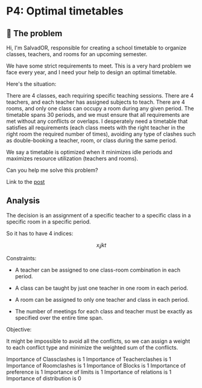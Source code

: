 # P4: Optimal timetables

## 🧠 The problem

Hi, I'm SalvadOR, responsible for creating a school timetable to organize classes, teachers, and rooms for an upcoming semester.

We have some strict requirements to meet. This is a very hard problem we face every year, and I need your help to design an optimal timetable.

Here's the situation:

There are 4 classes, each requiring specific teaching sessions.
There are 4 teachers, and each teacher has assigned subjects to teach.
There are 4 rooms, and only one class can occupy a room during any given period.
The timetable spans 30 periods, and we must ensure that all requirements are met without any conflicts or overlaps.
I desperately need a timetable that satisfies all requirements (each class meets with the right teacher in the right room the required number of times), avoiding any type of clashes such as double-booking a teacher, room, or class during the same period.

We say a timetable is optimized when it minimizes idle periods and maximizes resource utilization (teachers and rooms).

Can you help me solve this problem?

Link to the [post](https://www.linkedin.com/posts/borjamenendezmoreno_operationsresearch-activity-7269981309794463745-kwAo?utm_source=share&utm_medium=member_desktop)

## Analysis

The decision is an assignment of a specific teacher to a specific class in a specific room in a specific period.

So it has to have 4 indices:

$$ x_ijkt $$

Constraints:

- A teacher can be assigned to one class-room combination in each period.

- A class can be taught by just one teacher in one room in each period.

- A room can be assigned to only one teacher and class in each period.

- The number of meetings for each class and teacher must be exactly as specified over the entire time span.

Objective:

It might be impossible to avoid all the conflicts, so we can assign a weight to each conflict type and minimize the weighted sum of the conflicts.

Importance of Classclashes is 1
Importance of Teacherclashes is 1
Importance of Roomclashes is 1
Importance of Blocks is 1
Importance of preference is 1
Importance of limits is 1
Importance of relations is 1
Importance of distribution is 0
